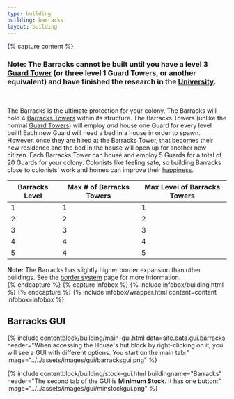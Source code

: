 ```yaml
---
type: building
building: barracks
layout: building
---
```

{% capture content %}
### Note: The Barracks cannot be built until you have a level 3 [Guard Tower](../../source/buildings/guardtower) (or three level 1 Guard Towers, or another equivalent) and have finished the research in the [University](../../source/buildings/university). 
<br> 

The Barracks is the ultimate protection for your colony. The Barracks will hold 4 [Barracks Towers](../buildings/barrackstower) within its structure. The Barracks Towers (unlike the normal [Guard Towers](../../source/buildings/guardtower)) will employ *and* house one Guard for every level built! Each new Guard will need a bed in a house in order to spawn. However, once they are hired at the Barracks Tower, that becomes their new residence and the bed in the house will open up for another new citizen. Each Barracks Tower can house and employ 5 Guards for a total of 20 Guards for your colony. Colonists like feeling safe, so building Barracks close to colonists' work and homes can improve their [happiness](../../source/systems/happinessandsaturation).

| Barracks Level | Max # of Barracks Towers | Max Level of Barracks Towers |
|----------------|--------------------------|------------------------------|
| 1              | 1                        | 1                            |
| 2              | 2                        | 2                            |
| 3              | 3                        | 3                            |
| 4              | 4                        | 4                            |
| 5              | 4                        | 5                            |

**Note:** The Barracks has slightly higher border expansion than other buildings. See the [border system](../../source/systems/border) page for more information.
<br>
{% endcapture %}
{% capture infobox %}
{% include infobox/building.html %}
{% endcapture %}
{% include infobox/wrapper.html content=content infobox=infobox %}

## Barracks GUI

{% include contentblock/building/main-gui.html data=site.data.gui.barracks header="When accessing the House's hut block by right-clicking on it, you will see a GUI with different options. You start on the main tab:" image="../../assets/images/gui/barracksgui.png" %}

{% include contentblock/building/stock-gui.html buildingname="Barracks" header="The second tab of the GUI is <strong>Minimum Stock</strong>. It has one button:" image="../../assets/images/gui/minstockgui.png" %}